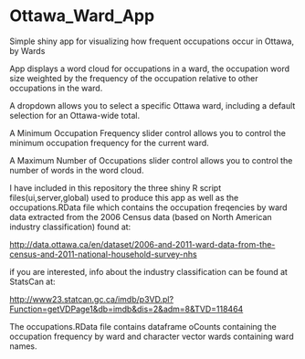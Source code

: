 # Ottawa_Ward_App
Simple shiny app for visualizing how frequent occupations occur in Ottawa, by Wards

App displays a word cloud for occupations in a ward, the occupation word size weighted by 
the frequency of the occupation relative to other occupations in the ward.

A dropdown allows you to select a specific Ottawa ward, including a default selection for an Ottawa-wide total.

A Minimum Occupation Frequency slider control allows you to control the minimum occupation frequency for the
current ward.

A Maximum Number of Occupations slider control allows you to control the number of words in the word cloud.

I have included in this repository the three shiny R script files(ui,server,global) used to produce this app 
as well as the occupations.RData file which contains the occupation freqencies by ward data extracted from 
the 2006 Census data (based on North American industry classification) found at:

http://data.ottawa.ca/en/dataset/2006-and-2011-ward-data-from-the-census-and-2011-national-household-survey-nhs

if you are interested, info about the industry classification can be found at StatsCan at:

http://www23.statcan.gc.ca/imdb/p3VD.pl?Function=getVDPage1&db=imdb&dis=2&adm=8&TVD=118464

The occupations.RData file contains dataframe oCounts containing the occupation frequency by ward and
character vector wards containing ward names.

